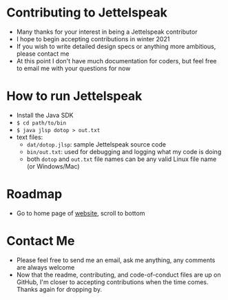 # Contributing to Jettelspeak
* Many thanks for your interest in being a Jettelspeak contributor
* I hope to begin accepting contributions in winter 2021
* If you wish to write detailed design specs or anything more ambitious, please contact me
* At this point I don't have much documentation for coders, but feel free to email me with your questions for now
# How to run Jettelspeak
* Install the Java SDK
* `$ cd path/to/bin`
* `$ java jlsp dotop > out.txt`
* text files:
  * `dat/dotop.jlsp`: sample Jettelspeak source code
  * `bin/out.txt`: used for debugging and logging what my code is doing
  * both `dotop` and `out.txt` file names can be any valid Linux file name (or Windows/Mac)
# Roadmap
* Go to home page of [website](http://jettelapps.com), scroll to bottom
# Contact Me
* Please feel free to send me an email, ask me anything, any comments are always welcome
* Now that the readme, contributing, and code-of-conduct files are up on GitHub, I'm closer to accepting contributions when the time comes. Thanks again for dropping by.
